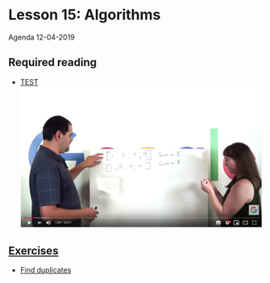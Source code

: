 # Lesson 15: Algorithms
Agenda 12-04-2019


## Required reading
* [TEST](TEST)
<a href="https://www.youtube.com/watch?v=XKu_SEDAykw&t=379s"><img src="src/google_job_interview.png">


## Exercises
* [Find duplicates](exercises/duplicates.py)
